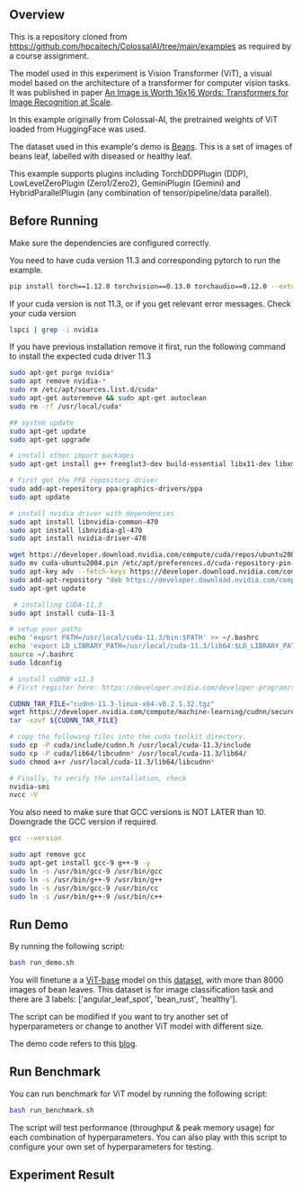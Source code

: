 ## Overview

This is a repository cloned from https://github.com/hpcaitech/ColossalAI/tree/main/examples as required by a course assignment.

The model used in this experiment is Vision Transformer (ViT), a visual model based on the architecture of a transformer for computer vision tasks. It was published in paper [An Image is Worth 16x16 Words: Transformers for Image Recognition at Scale](https://arxiv.org/abs/2010.11929).

In this example originally from Colossal-AI, the pretrained weights of ViT loaded from HuggingFace was used.

The dataset used in this example's demo is [Beans](https://huggingface.co/datasets/AI-Lab-Makerere/beans). This is a set of images of beans leaf, labelled with diseased or healthy leaf.

This example supports plugins including TorchDDPPlugin (DDP), LowLevelZeroPlugin (Zero1/Zero2), GeminiPlugin (Gemini) and HybridParallelPlugin (any combination of tensor/pipeline/data parallel).


## Before Running

Make sure the dependencies are configured correctly.

You need to have cuda version 11.3 and corresponding pytorch to run the example.

```bash
pip install torch==1.12.0 torchvision==0.13.0 torchaudio==0.12.0 --extra-index-url https://download.pytorch.org/whl/cu113
```

If your cuda version is not 11.3, or if you get relevant error messages. Check your cuda version 
```bash
lspci | grep -i nvidia
```

If you have previous installation remove it first, run the following command to install the expected cuda driver 11.3
```bash
sudo apt-get purge nvidia*
sudo apt remove nvidia-*
sudo rm /etc/apt/sources.list.d/cuda*
sudo apt-get autoremove && sudo apt-get autoclean
sudo rm -rf /usr/local/cuda*

## system update
sudo apt-get update
sudo apt-get upgrade

# install other import packages
sudo apt-get install g++ freeglut3-dev build-essential libx11-dev libxmu-dev libxi-dev libglu1-mesa libglu1-mesa-dev

# first get the PPA repository driver
sudo add-apt-repository ppa:graphics-drivers/ppa
sudo apt update

# install nvidia driver with dependencies
sudo apt install libnvidia-common-470
sudo apt install libnvidia-gl-470
sudo apt install nvidia-driver-470

wget https://developer.download.nvidia.com/compute/cuda/repos/ubuntu2004/x86_64/cuda-ubuntu2004.pin
sudo mv cuda-ubuntu2004.pin /etc/apt/preferences.d/cuda-repository-pin-600
sudo apt-key adv --fetch-keys https://developer.download.nvidia.com/compute/cuda/repos/ubuntu2004/x86_64/3bf863cc.pub
sudo add-apt-repository "deb https://developer.download.nvidia.com/compute/cuda/repos/ubuntu2004/x86_64/ /"
sudo apt-get update

 # installing CUDA-11.3
sudo apt install cuda-11-3

# setup your paths
echo 'export PATH=/usr/local/cuda-11.3/bin:$PATH' >> ~/.bashrc
echo 'export LD_LIBRARY_PATH=/usr/local/cuda-11.3/lib64:$LD_LIBRARY_PATH' >> ~/.bashrc
source ~/.bashrc
sudo ldconfig

# install cuDNN v11.3
# First register here: https://developer.nvidia.com/developer-program/signup

CUDNN_TAR_FILE="cudnn-11.3-linux-x64-v8.2.1.32.tgz"
wget https://developer.nvidia.com/compute/machine-learning/cudnn/secure/8.2.1.32/11.3_06072021/cudnn-11.3-linux-x64-v8.2.1.32.tgz
tar -xzvf ${CUDNN_TAR_FILE}

# copy the following files into the cuda toolkit directory.
sudo cp -P cuda/include/cudnn.h /usr/local/cuda-11.3/include
sudo cp -P cuda/lib64/libcudnn* /usr/local/cuda-11.3/lib64/
sudo chmod a+r /usr/local/cuda-11.3/lib64/libcudnn*

# Finally, to verify the installation, check
nvidia-smi
nvcc -V
```

You also need to make sure that GCC versions is NOT LATER than 10. Downgrade the GCC version if required.

```bash
gcc --version

sudo apt remove gcc
sudo apt-get install gcc-9 g++-9 -y
sudo ln -s /usr/bin/gcc-9 /usr/bin/gcc
sudo ln -s /usr/bin/g++-9 /usr/bin/g++
sudo ln -s /usr/bin/gcc-9 /usr/bin/cc
sudo ln -s /usr/bin/g++-9 /usr/bin/c++
```


## Run Demo

By running the following script:
```bash
bash run_demo.sh
```
You will finetune a a [ViT-base](https://huggingface.co/google/vit-base-patch16-224) model on this [dataset](https://huggingface.co/datasets/beans), with more than 8000 images of bean leaves. This dataset is for image classification task and there are 3 labels: ['angular_leaf_spot', 'bean_rust', 'healthy'].

The script can be modified if you want to try another set of hyperparameters or change to another ViT model with different size.

The demo code refers to this [blog](https://huggingface.co/blog/fine-tune-vit).



## Run Benchmark

You can run benchmark for ViT model by running the following script:
```bash
bash run_benchmark.sh
```
The script will test performance (throughput & peak memory usage) for each combination of hyperparameters. You can also play with this script to configure your own set of hyperparameters for testing.


## Experiment Result

